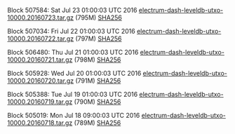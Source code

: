 Block 507584: Sat Jul 23 01:00:03 UTC 2016 [electrum-dash-leveldb-utxo-10000.20160723.tar.gz](https://transfer.sh/Lggy0/electrum-dash-leveldb-utxo-10000.20160723.tar.gz) (795M) [SHA256](https://transfer.sh/aNUFc/electrum-dash-leveldb-utxo-10000.20160723.tar.gz.sha256)

Block 507034: Fri Jul 22 01:00:03 UTC 2016 [electrum-dash-leveldb-utxo-10000.20160722.tar.gz](https://transfer.sh/rIrYO/electrum-dash-leveldb-utxo-10000.20160722.tar.gz) (797M) [SHA256](https://transfer.sh/OmDr/electrum-dash-leveldb-utxo-10000.20160722.tar.gz.sha256)

Block 506480: Thu Jul 21 01:00:03 UTC 2016 [electrum-dash-leveldb-utxo-10000.20160721.tar.gz](https://transfer.sh/111kqh/electrum-dash-leveldb-utxo-10000.20160721.tar.gz) (798M) [SHA256](https://transfer.sh/KF9Fv/electrum-dash-leveldb-utxo-10000.20160721.tar.gz.sha256)

Block 505928: Wed Jul 20 01:00:03 UTC 2016 [electrum-dash-leveldb-utxo-10000.20160720.tar.gz](https://transfer.sh/AE01J/electrum-dash-leveldb-utxo-10000.20160720.tar.gz) (791M) [SHA256](https://transfer.sh/qI761/electrum-dash-leveldb-utxo-10000.20160720.tar.gz.sha256)

Block 505388: Tue Jul 19 01:00:03 UTC 2016 [electrum-dash-leveldb-utxo-10000.20160719.tar.gz](https://transfer.sh/4nggv/electrum-dash-leveldb-utxo-10000.20160719.tar.gz) (790M) [SHA256](https://transfer.sh/xf9mr/electrum-dash-leveldb-utxo-10000.20160719.tar.gz.sha256)

Block 505019: Mon Jul 18 09:00:03 UTC 2016 [electrum-dash-leveldb-utxo-10000.20160718.tar.gz](https://transfer.sh/2koGH/electrum-dash-leveldb-utxo-10000.20160718.tar.gz) (789M) [SHA256](https://transfer.sh/EbuUi/electrum-dash-leveldb-utxo-10000.20160718.tar.gz.sha256)

